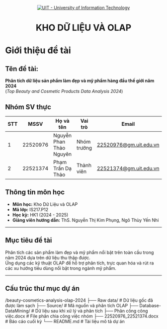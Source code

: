 <!-- Banner -->
<p align="center">
  <a href="https://www.uit.edu.vn/" title="Trường Đại học Công nghệ Thông tin">
    <img src="https://i.imgur.com/WmMnSRt.png" alt="UIT - University of Information Technology">
  </a>
</p>

<h1 align="center"><b>KHO DỮ LIỆU VÀ OLAP</b></h1>

# Giới thiệu đề tài

## Tên đề tài:
**Phân tích dữ liệu sản phẩm làm đẹp và mỹ phẩm hàng đầu thế giới năm 2024**  
(*Top Beauty and Cosmetic Products Data Analysis 2024*)

## Nhóm SV thực 
| STT | MSSV       | Họ và tên              | Vai trò      | Email                    |
|-----|------------|------------------------|--------------|--------------------------|
| 1   | 22520976   | Nguyễn Phan Thảo Nguyên | Nhóm trưởng | 22520976@gm.uit.edu.vn   |
| 2   | 22521374   | Phạm Trần Dạ Thảo       | Thành viên   | 22521374@gm.uit.edu.vn   |

## Thông tin môn học
- **Môn học:** Kho Dữ Liệu và OLAP
- **Mã lớp:** IS217.P12
- **Học kỳ:** HK1 (2024 - 2025)
- **Giảng viên hướng dẫn:** ThS. Nguyễn Thị Kim Phụng, Ngô Thùy Yến Nhi

---

## Mục tiêu đề tài
Phân tích các sản phẩm làm đẹp và mỹ phẩm nổi bật trên toàn cầu trong năm 2024 dựa trên dữ liệu thu thập được.  
Ứng dụng các kỹ thuật OLAP để hỗ trợ phân tích, trực quan hóa và rút ra các xu hướng tiêu dùng nổi bật trong ngành mỹ phẩm.

---

## Cấu trúc thư mục dự án
/beauty-cosmetics-analysis-olap-2024
├── Raw data/ # Dữ liệu gốc đã được làm sạch
├── Source/ # Mã nguồn và phân tích OLAP
├── Database-DataMining/ # Dữ liệu sau khi xử lý và phân tích
├── Phân công công việc.docx # File phân chia công việc nhóm
├── 22520976_22521374.docx # Báo cáo cuối kỳ
└── README.md # Tài liệu mô tả dự án
